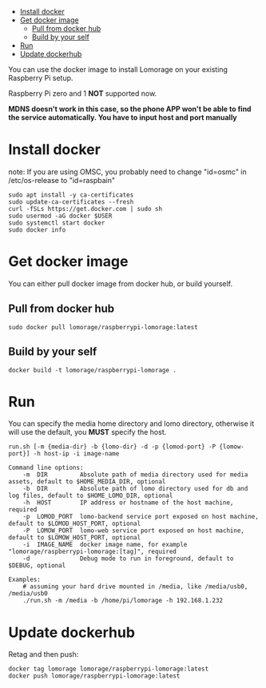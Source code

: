 
- [Install docker](#install-docker)
- [Get docker image](#get-docker-image)
  * [Pull from docker hub](#pull-from-docker-hub)
  * [Build by your self](#build-by-your-self)
- [Run](#run)
- [Update dockerhub](#update-dockerhub)

You can use the docker image to install Lomorage on your existing Raspberry Pi setup.

Raspberry Pi zero and 1 **NOT** supported now.

**MDNS doesn't work in this case, so the phone APP won't be able to find the service automatically. You have to input host and port manually**

# Install docker

note: If you are using OMSC, you probably need to change "id=osmc" in /etc/os-release to "id=raspbain"

```
sudo apt install -y ca-certificates
sudo update-ca-certificates --fresh
curl -fSLs https://get.docker.com | sudo sh
sudo usermod -aG docker $USER
sudo systemctl start docker
sudo docker info
```


# Get docker image

You can either pull docker image from docker hub, or build yourself.

## Pull from docker hub

```
sudo docker pull lomorage/raspberrypi-lomorage:latest
```

## Build by your self

```
docker build -t lomorage/raspberrypi-lomorage .
```

# Run

You can specify the media home directory and lomo directory, otherwise it will use the default, you **MUST** specify the host.

```
run.sh [-m {media-dir} -b {lomo-dir} -d -p {lomod-port} -P {lomow-port}] -h host-ip -i image-name

Command line options:
    -m  DIR         Absolute path of media directory used for media assets, default to $HOME_MEDIA_DIR, optional
    -b  DIR         Absolute path of lomo directory used for db and log files, default to $HOME_LOMO_DIR, optional
    -h  HOST        IP address or hostname of the host machine, required
    -p  LOMOD_PORT  lomo-backend service port exposed on host machine, default to $LOMOD_HOST_PORT, optional
    -P  LOMOW_PORT  lomo-web service port exposed on host machine, default to $LOMOW_HOST_PORT, optional
    -i  IMAGE_NAME  docker image name, for example "lomorage/raspberrypi-lomorage:[tag]", required
    -d              Debug mode to run in foreground, default to $DEBUG, optional

Examples:
    # assuming your hard drive mounted in /media, like /media/usb0, /media/usb0
    ./run.sh -m /media -b /home/pi/lomorage -h 192.168.1.232
```

# Update dockerhub

Retag and then push:

```
docker tag lomorage lomorage/raspberrypi-lomorage:latest
docker push lomorage/raspberrypi-lomorage:latest
```
